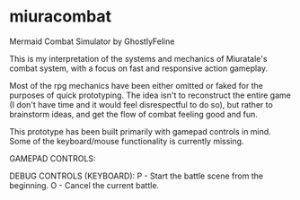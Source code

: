 # miuracombat
Mermaid Combat Simulator
by GhostlyFeline

This is my interpretation of the systems and mechanics of Miuratale's combat system, with a focus on fast and responsive action gameplay.

Most of the rpg mechanics have been either omitted or faked for the purposes of quick prototyping.  The idea isn't to reconstruct the entire game (I don't have time and it would feel disrespectful to do so), but rather to brainstorm ideas, and get the flow of combat feeling good and fun.

This prototype has been built primarily with gamepad controls in mind.  Some of the keyboard/mouse functionality is currently missing.


GAMEPAD CONTROLS:



DEBUG CONTROLS (KEYBOARD):
P - Start the battle scene from the beginning.
O - Cancel the current battle.